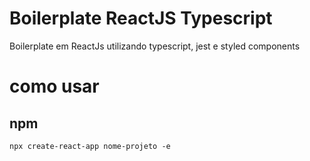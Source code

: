 # Boilerplate ReactJS Typescript

Boilerplate em ReactJs utilizando typescript, jest e styled components

# como usar

## npm
`npx create-react-app nome-projeto -e`